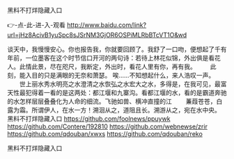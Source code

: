 
黑料不打烊隐藏入口




👉-点-此-进-入-观看  http://www.baidu.com/link?url=jHz8AcivB1yuSpc8sJSrNM3GjOR6OSPiMLRbBTcVT1O&wd




谈天中，我慢慢安心。你也报告我，你就要回顾了。我舒了一口吻，便想起了千有年前，一位墨客在这个时节信口开河的两句诗：若待上林花似锦，外出俱是看花人。此情此景，尽在咫尺，我断定，外出时，看花人里有你，再有我。
　　此刻，能入目的只是满眼的无奈和萧瑟。
唉......不知想起什么，来人浩叹一声。
　　世上丽水秀水明亮之水澄清之水恢弘之水宏大之水，多得是，在我可见，最富天性最犯得着一看的是这两处：都江堰和九寨沟。看都江堰的水，看的是霸道奔驰的水怎样层层叠叠化为人命的细流。飞驰如兽、横冲直撞的江
　　蒹葭苍苍，白露为霜。所谓伊人，在水一方！溯洄从之，道阻且长。溯游从之，宛在水中央。　　　　　　　　　　　
黑料不打烊隐藏入口 https://github.com/foolnews/ppuywk
https://github.com/Contere/192810
https://github.com/webnewse/zrir
https://github.com/qdouban/xwxs
https://github.com/qdouban/reko





黑料不打烊隐藏入口
